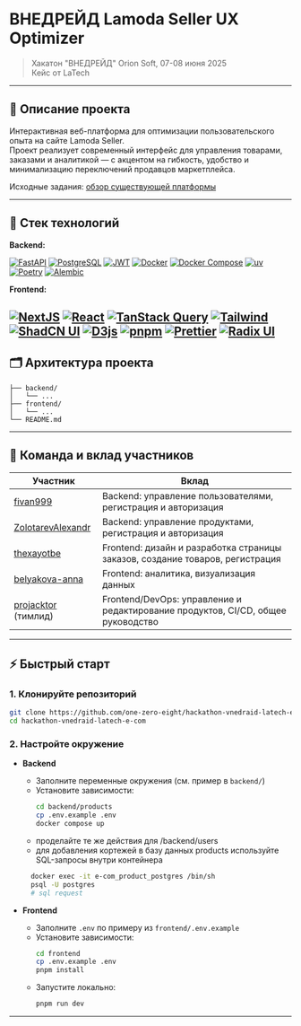# ВНЕДРЕЙД Lamoda Seller UX Optimizer

> Хакатон "ВНЕДРЕЙД" Orion Soft, 07-08 июня 2025  
> Кейс от LaTech

---

## 📝 Описание проекта

Интерактивная веб-платформа для оптимизации пользовательского опыта на сайте Lamoda Seller.  
Проект реализует современный интерфейс для управления товарами, заказами и аналитикой — с акцентом на гибкость, удобство
и минимализацию переключений продавцов маркетплейса.

Исходные задания: [обзор существующей платформы](https://rutube.ru/video/58985673d2858fa058d0cbe67c891434/)

---

## 🚀 Стек технологий

**Backend:**

[![FastAPI][FastAPI]][FastAPI-url]
[![PostgreSQL][Postgres]][Postgres-url]
[![JWT][JWT]][JWT-url]
[![Docker][Docker]][Docker-url]
[![Docker Compose][Docker-Compose]][Docker-Compose-url]
[![uv][uv]][uv-url]
[![Poetry][Poetry]][Poetry-url]
[![Alembic][Alembic]][Alembic-url]

**Frontend:**

[![NextJS][Nextjs]][Next-url]
[![React][React]][React-url]
[![TanStack Query][react-query]][rq-url]
[![Tailwind][Tailwind CSS]][Tailwind-url]
[![ShadCN UI][Shadcnui]][shadcn-url]
[![D3js][D3js]][D3js-url]
[![pnpm][pnpm]][pnpm-url]
[![Prettier][prettier]][prettier-url]
[![Radix UI][RadixUI]][Radix-url]
---

## 🗂️ Архитектура проекта

```text
├── backend/
│   └── ...
├── frontend/
│   └── ...
└── README.md
```

---

## 👥 Команда и вклад участников

| Участник                                                        | Вклад                                                                            |
|------------------------------------------------------------------|----------------------------------------------------------------------------------|
| [fivan999](https://github.com/fivan999)                          | Backend: управление пользователями, регистрация и авторизация                     |
| [ZolotarevAlexandr](https://github.com/ZolotarevAlexandr)        | Backend: управление продуктами, регистрация и авторизация                        |
| [thexayotbe](https://github.com/thexayotbe)                      | Frontend: дизайн и разработка страницы заказов, создание товаров, регистрация    |
| [belyakova-anna](https://github.com/belyakova-anna)              | Frontend: аналитика, визуализация данных                                         |
| [projacktor](https://github.com/projacktor) (тимлид)             | Frontend/DevOps: управление и редактирование продуктов, CI/CD, общее руководство |

---

## ⚡ Быстрый старт

### 1. Клонируйте репозиторий

```bash
git clone https://github.com/one-zero-eight/hackathon-vnedraid-latech-e-com.git
cd hackathon-vnedraid-latech-e-com
```

### 2. Настройте окружение

- **Backend**
    - Заполните переменные окружения (см. пример в `backend/`)
    - Установите зависимости:
      ```bash
      cd backend/products
      cp .env.example .env
      docker compose up
      ```
    - проделайте те же действия для /backend/users
    - для добавления кортежей в базу данных products используйте SQL-запросы внутри контейнера
    ```bash
      docker exec -it e-com_product_postgres /bin/sh
      psql -U postgres
      # sql request
    ```


- **Frontend**
    - Заполните `.env` по примеру из `frontend/.env.example`
    - Установите зависимости:
      ```bash
      cd frontend
      cp .env.example .env
      pnpm install
      ```
    - Запустите локально:
      ```bash
      pnpm run dev
      ```

---

<!-- Бейджи -->

[FastAPI]: https://img.shields.io/badge/FastAPI-009688?style=for-the-badge&logo=fastapi&logoColor=white

[FastAPI-url]: https://fastapi.tiangolo.com/

[Postgres]: https://img.shields.io/badge/PostgreSQL-336791?style=for-the-badge&logo=postgresql&logoColor=white

[Postgres-url]: https://www.postgresql.org/

[JWT]: https://img.shields.io/badge/JWT-black?style=for-the-badge&logo=JSON%20web%20tokens

[JWT-url]: https://jwt.io/

[Docker]: https://img.shields.io/badge/Docker-2496ED?style=for-the-badge&logo=docker&logoColor=white

[Docker-url]: https://www.docker.com/

[Docker-Compose]: https://img.shields.io/badge/Docker_Compose-2496ED?style=for-the-badge&logo=docker&logoColor=white

[Docker-Compose-url]: https://docs.docker.com/compose/

[uv]: https://img.shields.io/badge/uv-000000?style=for-the-badge

[uv-url]: https://github.com/astral-sh/uv

[Poetry]: https://img.shields.io/badge/Poetry-60A5FA?style=for-the-badge&logo=python&logoColor=white

[Poetry-url]: https://python-poetry.org/

[Alembic]: https://img.shields.io/badge/Alembic-42B983?style=for-the-badge&logo=alembic&logoColor=white

[Alembic-url]: https://alembic.sqlalchemy.org/

[Nextjs]: https://img.shields.io/badge/Next.js-000000?style=for-the-badge&logo=next.js

[Next-url]: https://nextjs.org/

[React]: https://img.shields.io/badge/React-20232A?style=for-the-badge&logo=react&logoColor=61DAFB

[React-url]: https://react.dev/

[react-query]: https://img.shields.io/badge/TanStack_Query-FF4154?style=for-the-badge&logo=reactquery&logoColor=white

[rq-url]: https://tanstack.com/query/latest/docs/framework/react/overview

[Tailwind CSS]: https://img.shields.io/badge/Tailwind_CSS-06B6D4?style=for-the-badge&logo=tailwindcss&logoColor=white

[Tailwind-url]: https://tailwindcss.com/

[Shadcnui]: https://img.shields.io/badge/shadcn/ui-18181b?style=for-the-badge

[shadcn-url]: https://ui.shadcn.com/

[D3js]: https://img.shields.io/badge/D3.js-F9A03C?style=for-the-badge&logo=d3.js&logoColor=white

[D3js-url]: https://d3js.org/

[pnpm]: https://img.shields.io/badge/pnpm-F69220?style=for-the-badge&logo=pnpm&logoColor=white

[pnpm-url]: https://pnpm.io/

[prettier]: https://img.shields.io/badge/Prettier-F7BA3E?style=for-the-badge&logo=prettier&logoColor=white

[prettier-url]: https://prettier.io/

[RadixUI]: https://img.shields.io/badge/Radix_UI-0D0D0D?style=for-the-badge

[Radix-url]: https://www.radix-ui.com/